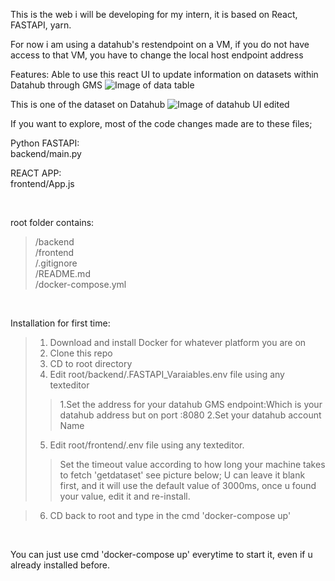 This is the web i will be developing for my intern, it is based on React, FASTAPI, yarn.

For now i am using a datahub's restendpoint on a VM, if you do not have access to that VM, you have to change the local host endpoint address

Features:
Able to use this react UI to update information on datasets within Datahub through GMS
![Image of data table](https://user-images.githubusercontent.com/60865228/133769051-49a21991-77ed-4d6e-a2c8-81b44fc7c775.gif)

This is one of the dataset on Datahub
![Image of datahub UI edited](https://user-images.githubusercontent.com/60865228/134659624-33da907e-3782-49bf-8f6c-c892558c33b8.png)


If you want to explore, most of the code changes made are to these files;

Python FASTAPI:\
backend/main.py

REACT APP:\
frontend/App.js

<br>

root folder contains:
>/backend\
>/frontend\
>/.gitignore\
>/README.md\
>/docker-compose.yml

<br>

Installation for first time:
>1. Download and install Docker for whatever platform you are on
>2. Clone this repo
>3. CD to root directory
>4. Edit root/backend/.FASTAPI_Varaiables.env file using any texteditor 
>>1.Set the address for your datahub GMS endpoint:Which is your datahub address but on port :8080
>>2.Set your datahub account Name
>5. Edit root/frontend/.env file using any texteditor.
>>Set the timeout value according to how long your machine takes to fetch 'getdataset' see picture below; U can leave it blank first, and it will use the default value of 3000ms, once u found your value, edit it and re-install.

>6. CD back to root and type in the cmd 'docker-compose up'

<br>

You can just use cmd 'docker-compose up' everytime to start it, even if u already installed before.

